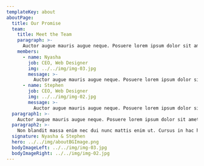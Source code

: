 ```yaml
---
templateKey: about
aboutPage:
  title: Our Promise
  team:
    title: Meet the Team
    paragraph: >-
      Auctor augue mauris augue neque. Posuere lorem ipsum dolor sit amet consectetur adipiscing.Auctor augue mauris augue neque. Posuere lorem ipsum dolor sit amet consectetur adipiscing.
    members:
      - name: Nyasha
        job: CEO, Web Designer
        img: ../../img/img-03.jpg
        message: >-
          Auctor augue mauris augue neque. Posuere lorem ipsum dolor sit amet consectetur adipiscing. Porta non pulvinar neque laoreet. Viverra ipsum nunc aliquet bibendum. Iaculis urna id volutpat lacus. Turpis egestas pretium aenean pharetra magna ac.
      - name: Stephen
        job: CEO, Web Designer
        img: ../../img/img-02.jpg
        message: >-
          Auctor augue mauris augue neque. Posuere lorem ipsum dolor sit amet consectetur adipiscing. Porta non pulvinar neque laoreet. Viverra ipsum nunc aliquet bibendum. Iaculis urna id volutpat lacus. Turpis egestas pretium aenean pharetra magna ac.
  paragraph1: >-
    Auctor augue mauris augue neque. Posuere lorem ipsum dolor sit amet consectetur adipiscing. Porta non pulvinar neque laoreet. Viverra ipsum nunc aliquet bibendum. Iaculis urna id volutpat lacus. Turpis egestas pretium aenean pharetra magna ac. Id cursus metus aliquam eleifend mi. Odio tempor orci dapibus ultrices in iaculis. Lacus luctus accumsan tortor posuere ac ut consequat semper. Tincidunt ornare massa eget egestas purus viverra accumsan. Odio euismod lacinia at quis. Sit amet nulla facilisi morbi. At varius vel pharetra vel turpis nunc eget lorem dolor. Feugiat vivamus at augue eget. Feugiat nisl pretium fusce id velit ut. Venenatis tellus in metus vulputate eu scelerisque felis imperdiet. Ut placerat orci nulla pellentesque. Laoreet suspendisse interdum consectetur libero id.
  paragraph2: >-
    Non blandit massa enim nec dui nunc mattis enim ut. Cursus in hac habitasse platea dictumst quisque sagittis purus Lorem ipsum dolor sit amet, consectetur adipiscing elit, sed do eiusmod tempor incididunt ut labore et dolore magna aliqua. Adipiscing commodo elit at imperdiet dui accumsan sit. Ipsum dolor sit amet consectetur adipiscing elit. Integer quis auctor elit sed. In pellentesque massa placerat duis ultricies. Interdum consectetur libero id faucibus nisl tincidunt. Condimentum mattis pellentesque id nibh tortor id aliquet
  signature: Nyasha & Stephen
  hero: ../../img/aboutBGImage.png
  bodyImageLeft: ../../img/img-03.jpg
  bodyImageRight: ../../img/img-02.jpg
---
```

